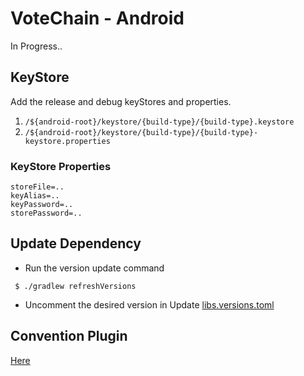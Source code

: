 # VoteChain - Android

In Progress..

## KeyStore

Add the release and debug keyStores and properties.

1. `/${android-root}/keystore/{build-type}/{build-type}.keystore`
2. `/${android-root}/keystore/{build-type}/{build-type}-keystore.properties`

### KeyStore Properties

```properties
storeFile=..
keyAlias=..
keyPassword=..
storePassword=..
```

## Update Dependency

- Run the version update command

```
 $ ./gradlew refreshVersions 
```

- Uncomment the desired version in Update [libs.versions.toml](./gradle/libs.versions.toml)

## Convention Plugin

[Here](./build-logic)